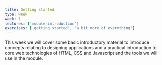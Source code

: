 ```yaml
---
title: Getting started
type: week
week: 1
lectures: ['module-introduction']
exercises: ['getting started', 'a bit more of everything']
---
```


This week we will cover some basic introductory material to introduce concepts relating to designing applications and a practical introduction to core web technologies of HTML, CSS and Javascript and the tools we will use in the module.

